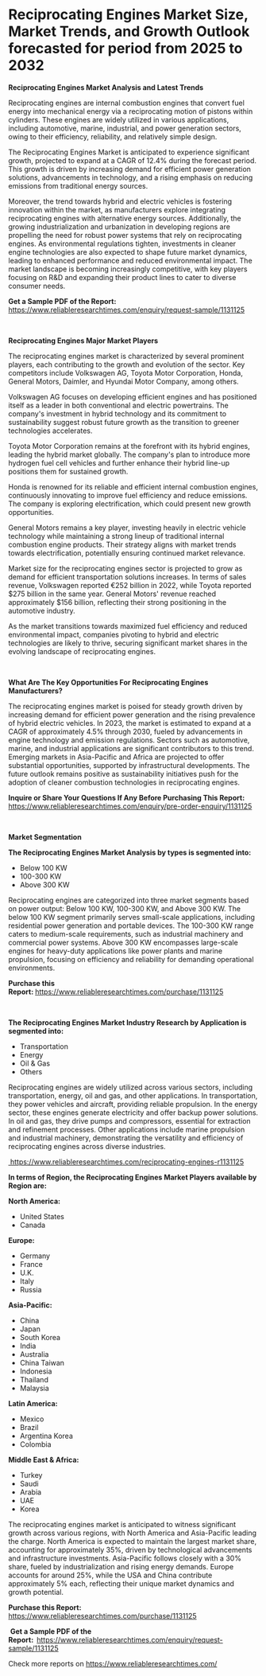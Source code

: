 <p><h1>Reciprocating Engines Market Size, Market Trends, and Growth Outlook forecasted for period from 2025 to 2032</h1></p><p><strong>Reciprocating Engines Market Analysis and Latest Trends</strong></p>
<p><p>Reciprocating engines are internal combustion engines that convert fuel energy into mechanical energy via a reciprocating motion of pistons within cylinders. These engines are widely utilized in various applications, including automotive, marine, industrial, and power generation sectors, owing to their efficiency, reliability, and relatively simple design.</p><p>The Reciprocating Engines Market is anticipated to experience significant growth, projected to expand at a CAGR of 12.4% during the forecast period. This growth is driven by increasing demand for efficient power generation solutions, advancements in technology, and a rising emphasis on reducing emissions from traditional energy sources. </p><p>Moreover, the trend towards hybrid and electric vehicles is fostering innovation within the market, as manufacturers explore integrating reciprocating engines with alternative energy sources. Additionally, the growing industrialization and urbanization in developing regions are propelling the need for robust power systems that rely on reciprocating engines. As environmental regulations tighten, investments in cleaner engine technologies are also expected to shape future market dynamics, leading to enhanced performance and reduced environmental impact. The market landscape is becoming increasingly competitive, with key players focusing on R&D and expanding their product lines to cater to diverse consumer needs.</p></p>
<p><strong>Get a Sample PDF of the Report:&nbsp;</strong> <a href="https://www.reliableresearchtimes.com/enquiry/request-sample/1131125?utm_campaign=3565&utm_medium=2&utm_source=Github&utm_content=ia&utm_term=08042025&utm_id=reciprocating-engines">https://www.reliableresearchtimes.com/enquiry/request-sample/1131125</a></p>
<p>&nbsp;</p>
<p><strong>Reciprocating Engines Major Market Players</strong></p>
<p><p>The reciprocating engines market is characterized by several prominent players, each contributing to the growth and evolution of the sector. Key competitors include Volkswagen AG, Toyota Motor Corporation, Honda, General Motors, Daimler, and Hyundai Motor Company, among others.</p><p>Volkswagen AG focuses on developing efficient engines and has positioned itself as a leader in both conventional and electric powertrains. The company's investment in hybrid technology and its commitment to sustainability suggest robust future growth as the transition to greener technologies accelerates.</p><p>Toyota Motor Corporation remains at the forefront with its hybrid engines, leading the hybrid market globally. The company's plan to introduce more hydrogen fuel cell vehicles and further enhance their hybrid line-up positions them for sustained growth.</p><p>Honda is renowned for its reliable and efficient internal combustion engines, continuously innovating to improve fuel efficiency and reduce emissions. The company is exploring electrification, which could present new growth opportunities.</p><p>General Motors remains a key player, investing heavily in electric vehicle technology while maintaining a strong lineup of traditional internal combustion engine products. Their strategy aligns with market trends towards electrification, potentially ensuring continued market relevance.</p><p>Market size for the reciprocating engines sector is projected to grow as demand for efficient transportation solutions increases. In terms of sales revenue, Volkswagen reported €252 billion in 2022, while Toyota reported $275 billion in the same year. General Motors' revenue reached approximately $156 billion, reflecting their strong positioning in the automotive industry.</p><p>As the market transitions towards maximized fuel efficiency and reduced environmental impact, companies pivoting to hybrid and electric technologies are likely to thrive, securing significant market shares in the evolving landscape of reciprocating engines.</p></p>
<p>&nbsp;</p>
<p><strong>What Are The Key Opportunities For Reciprocating Engines Manufacturers?</strong></p>
<p><p>The reciprocating engines market is poised for steady growth driven by increasing demand for efficient power generation and the rising prevalence of hybrid electric vehicles. In 2023, the market is estimated to expand at a CAGR of approximately 4.5% through 2030, fueled by advancements in engine technology and emission regulations. Sectors such as automotive, marine, and industrial applications are significant contributors to this trend. Emerging markets in Asia-Pacific and Africa are projected to offer substantial opportunities, supported by infrastructural developments. The future outlook remains positive as sustainability initiatives push for the adoption of cleaner combustion technologies in reciprocating engines.</p></p>
<p><strong>Inquire or Share Your Questions If Any Before Purchasing This Report:</strong> <a href="https://www.reliableresearchtimes.com/enquiry/pre-order-enquiry/1131125?utm_campaign=3565&utm_medium=2&utm_source=Github&utm_content=ia&utm_term=08042025&utm_id=reciprocating-engines">https://www.reliableresearchtimes.com/enquiry/pre-order-enquiry/1131125</a></p>
<p>&nbsp;</p>
<p><strong>Market Segmentation</strong></p>
<p><strong>The Reciprocating Engines Market Analysis by types is segmented into:</strong></p>
<p><ul><li>Below 100 KW</li><li>100-300 KW</li><li>Above 300 KW</li></ul></p>
<p><p>Reciprocating engines are categorized into three market segments based on power output: Below 100 KW, 100-300 KW, and Above 300 KW. The below 100 KW segment primarily serves small-scale applications, including residential power generation and portable devices. The 100-300 KW range caters to medium-scale requirements, such as industrial machinery and commercial power systems. Above 300 KW encompasses large-scale engines for heavy-duty applications like power plants and marine propulsion, focusing on efficiency and reliability for demanding operational environments.</p></p>
<p><strong>Purchase this Report:&nbsp;</strong><a href="https://www.reliableresearchtimes.com/purchase/1131125?utm_campaign=3565&utm_medium=2&utm_source=Github&utm_content=ia&utm_term=08042025&utm_id=reciprocating-engines">https://www.reliableresearchtimes.com/purchase/1131125</a></p>
<p>&nbsp;</p>
<p><strong>The Reciprocating Engines Market Industry Research by Application is segmented into:</strong></p>
<p><ul><li>Transportation</li><li>Energy</li><li>Oil & Gas</li><li>Others</li></ul></p>
<p><p>Reciprocating engines are widely utilized across various sectors, including transportation, energy, oil and gas, and other applications. In transportation, they power vehicles and aircraft, providing reliable propulsion. In the energy sector, these engines generate electricity and offer backup power solutions. In oil and gas, they drive pumps and compressors, essential for extraction and refinement processes. Other applications include marine propulsion and industrial machinery, demonstrating the versatility and efficiency of reciprocating engines across diverse industries.</p></p>
<p><a href="https://www.reliableresearchtimes.com/reciprocating-engines-r1131125?utm_campaign=3565&utm_medium=2&utm_source=Github&utm_content=ia&utm_term=08042025&utm_id=reciprocating-engines">&nbsp;https://www.reliableresearchtimes.com/reciprocating-engines-r1131125</a></p>
<p><strong>In terms of Region, the Reciprocating Engines Market Players available by Region are:</strong></p>
<p>
    <p> <strong> North America: </strong>
        <ul>
            <li>United States</li>
            <li>Canada</li>
        </ul>
        </p> 
    <p> <strong> Europe: </strong>
        <ul>
            <li>Germany</li>
            <li>France</li>
            <li>U.K.</li>
            <li>Italy</li>
            <li>Russia</li>
        </ul>
        </p> 
    <p> <strong> Asia-Pacific: </strong>
        <ul>
            <li>China</li>
            <li>Japan</li>
            <li>South Korea</li>
            <li>India</li>
            <li>Australia</li>
            <li>China Taiwan</li>
            <li>Indonesia</li>
            <li>Thailand</li>
            <li>Malaysia</li>
        </ul>
        </p> 
    <p> <strong> Latin America: </strong>
        <ul>
            <li>Mexico</li>
            <li>Brazil</li>
            <li>Argentina Korea</li>
            <li>Colombia</li>
        </ul>
        </p> 
    <p> <strong> Middle East & Africa: </strong>
        <ul>
            <li>Turkey</li>
            <li>Saudi</li>
            <li>Arabia</li>
            <li>UAE</li>
            <li>Korea</li>
        </ul>
    </p>
    </p>
<p><p>The reciprocating engines market is anticipated to witness significant growth across various regions, with North America and Asia-Pacific leading the charge. North America is expected to maintain the largest market share, accounting for approximately 35%, driven by technological advancements and infrastructure investments. Asia-Pacific follows closely with a 30% share, fueled by industrialization and rising energy demands. Europe accounts for around 25%, while the USA and China contribute approximately 5% each, reflecting their unique market dynamics and growth potential.</p></p>
<p><strong>Purchase this Report: </strong><a href="https://www.reliableresearchtimes.com/purchase/1131125?utm_campaign=3565&utm_medium=2&utm_source=Github&utm_content=ia&utm_term=08042025&utm_id=reciprocating-engines">https://www.reliableresearchtimes.com/purchase/1131125</a></p>
<p>&nbsp;<strong>Get a Sample PDF of the Report:&nbsp;&nbsp;</strong><a href="https://www.reliableresearchtimes.com/enquiry/request-sample/1131125?utm_campaign=3565&utm_medium=2&utm_source=Github&utm_content=ia&utm_term=08042025&utm_id=reciprocating-engines">https://www.reliableresearchtimes.com/enquiry/request-sample/1131125</a></p>
<p><strong></strong></p>
<p>Check more reports on <a href="https://www.reliableresearchtimes.com/?utm_campaign=3565&utm_medium=2&utm_source=Github&utm_content=ia&utm_term=08042025&utm_id=reciprocating-engines">https://www.reliableresearchtimes.com/</a></p>